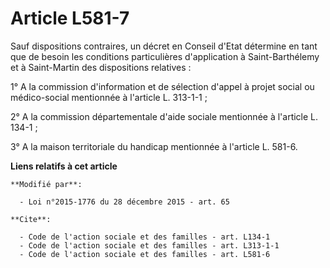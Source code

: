 # Article L581-7

Sauf dispositions contraires, un décret en Conseil d'Etat détermine en tant que de besoin les conditions particulières
d'application à Saint-Barthélemy et à Saint-Martin des dispositions relatives : 

1° A la commission d'information et de sélection d'appel à projet social ou médico-social mentionnée à l'article L.
313-1-1 ; 

2° A la commission départementale d'aide sociale mentionnée à l'article L. 134-1 ; 

3° A la maison territoriale du handicap mentionnée à l'article L. 581-6.

**Liens relatifs à cet article**

	**Modifié par**:

	  - Loi n°2015-1776 du 28 décembre 2015 - art. 65

	**Cite**:

	  - Code de l'action sociale et des familles - art. L134-1
	  - Code de l'action sociale et des familles - art. L313-1-1
	  - Code de l'action sociale et des familles - art. L581-6
